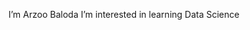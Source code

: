 I’m Arzoo Baloda
I’m interested in learning Data Science


<!---
azbaloda/azbaloda is a ✨ special ✨ repository because its `README.md` (this file) appears on your GitHub profile.
You can click the Preview link to take a look at your changes.
--->
